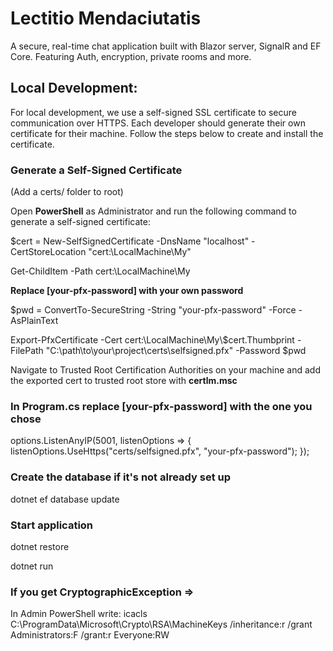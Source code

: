 # Lectitio Mendaciutatis

A secure, real-time chat application built with Blazor server, SignalR and EF Core. Featuring Auth, encryption, private rooms and more.

## Local Development:

For local development, we use a self-signed SSL certificate to secure communication over HTTPS. Each developer should generate their own certificate for their machine. Follow the steps below to create and install the certificate.

### Generate a Self-Signed Certificate

(Add a certs/ folder to root)

Open **PowerShell** as Administrator and run the following command to generate a self-signed certificate:

$cert = New-SelfSignedCertificate -DnsName "localhost" -CertStoreLocation "cert:\LocalMachine\My"

Get-ChildItem -Path cert:\LocalMachine\My

**Replace [your-pfx-password] with your own password**

$pwd = ConvertTo-SecureString -String "your-pfx-password" -Force -AsPlainText

Export-PfxCertificate -Cert cert:\LocalMachine\My\\$cert.Thumbprint -FilePath "C:\path\to\your\project\certs\selfsigned.pfx" -Password $pwd

Navigate to Trusted Root Certification Authorities on your machine and add the exported cert to trusted root store with **certlm.msc**

### In Program.cs replace [your-pfx-password] with the one you chose

options.ListenAnyIP(5001, listenOptions =>
    {
        listenOptions.UseHttps("certs/selfsigned.pfx", "your-pfx-password");
    });

### Create the database if it's not already set up

dotnet ef database update

### Start application

dotnet restore

dotnet run

### If you get CryptographicException =>

In Admin PowerShell write: icacls C:\ProgramData\Microsoft\Crypto\RSA\MachineKeys /inheritance:r /grant Administrators:F /grant:r Everyone:RW
